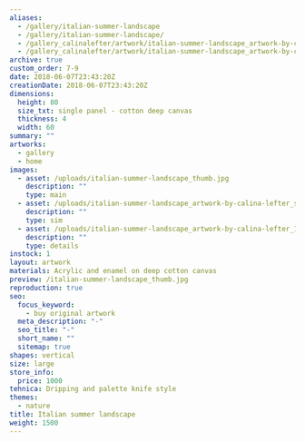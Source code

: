 ```yaml
---
aliases:
  - /gallery/italian-summer-landscape
  - /gallery/italian-summer-landscape/
  - /gallery_calinalefter/artwork/italian-summer-landscape_artwork-by-calina-lefter
  - /gallery_calinalefter/artwork/italian-summer-landscape_artwork-by-calina-lefter/
archive: true
custom_order: 7-9
date: 2018-06-07T23:43:20Z
creationDate: 2018-06-07T23:43:20Z
dimensions:
  height: 80
  size_txt: single panel - cotton deep canvas
  thickness: 4
  width: 60
summary: ""
artworks:
  - gallery
  - home
images:
  - asset: /uploads/italian-summer-landscape_thumb.jpg
    description: ""
    type: main
  - asset: /uploads/italian-summer-landscape_artwork-by-calina-lefter_sim.jpg
    description: ""
    type: sim
  - asset: /uploads/italian-summer-landscape_artwork-by-calina-lefter_1.jpg
    description: ""
    type: details
instock: 1
layout: artwork
materials: Acrylic and enamel on deep cotton canvas
preview: /italian-summer-landscape_thumb.jpg
reproduction: true
seo:
  focus_keyword:
    - buy original artwork
  meta_description: "-"
  seo_title: "-"
  short_name: ""
  sitemap: true
shapes: vertical
size: large
store_info:
  price: 1000
tehnica: Dripping and palette knife style
themes:
  - nature
title: Italian summer landscape
weight: 1500
---
```

